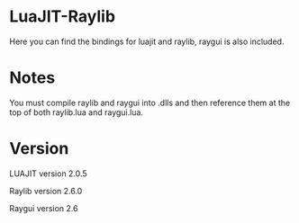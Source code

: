 # LuaJIT-Raylib
Here you can find the bindings for luajit and raylib, raygui is also included.

# Notes
You must compile raylib and raygui into .dlls and then reference them at the top of both raylib.lua and raygui.lua.

# Version
LUAJIT version 2.0.5

Raylib version 2.6.0

Raygui version 2.6
